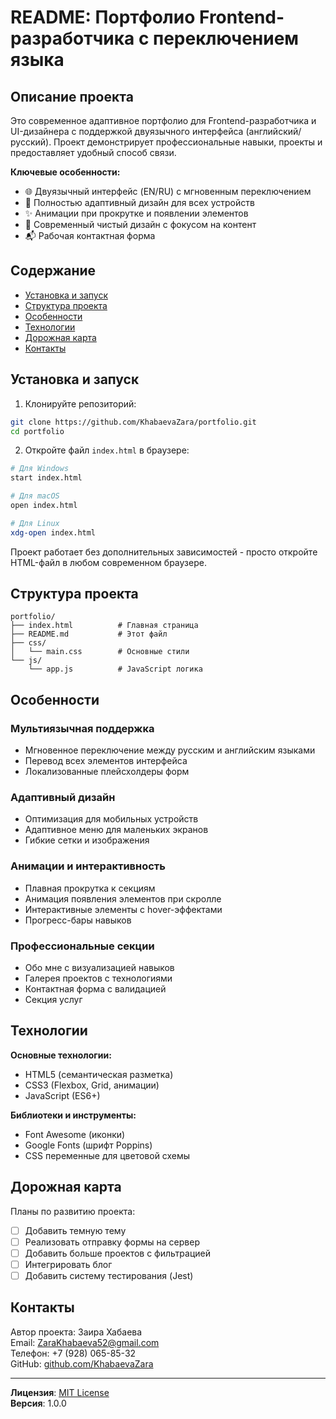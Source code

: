 # README: Портфолио Frontend-разработчика с переключением языка

## Описание проекта

Это современное адаптивное портфолио для Frontend-разработчика и UI-дизайнера с поддержкой двуязычного интерфейса (английский/русский). Проект демонстрирует профессиональные навыки, проекты и предоставляет удобный способ связи.

**Ключевые особенности:**
- 🌐 Двуязычный интерфейс (EN/RU) с мгновенным переключением
- 📱 Полностью адаптивный дизайн для всех устройств
- ✨ Анимации при прокрутке и появлении элементов
- 🚀 Современный чистый дизайн с фокусом на контент
- 📬 Рабочая контактная форма

## Содержание
- [Установка и запуск](#установка-и-запуск)
- [Структура проекта](#структура-проекта)
- [Особенности](#особенности)
- [Технологии](#технологии)
- [Дорожная карта](#дорожная-карта)
- [Контакты](#контакты)

## Установка и запуск

1. Клонируйте репозиторий:
```bash
git clone https://github.com/KhabaevaZara/portfolio.git
cd portfolio
```

2. Откройте файл `index.html` в браузере:
```bash
# Для Windows
start index.html

# Для macOS
open index.html

# Для Linux
xdg-open index.html
```

Проект работает без дополнительных зависимостей - просто откройте HTML-файл в любом современном браузере.

## Структура проекта

```
portfolio/
├── index.html          # Главная страница
├── README.md           # Этот файл
├── css/
│   └── main.css        # Основные стили
└── js/
    └── app.js          # JavaScript логика
```

## Особенности

### Мультиязычная поддержка
- Мгновенное переключение между русским и английским языками
- Перевод всех элементов интерфейса
- Локализованные плейсхолдеры форм

### Адаптивный дизайн
- Оптимизация для мобильных устройств
- Адаптивное меню для маленьких экранов
- Гибкие сетки и изображения

### Анимации и интерактивность
- Плавная прокрутка к секциям
- Анимация появления элементов при скролле
- Интерактивные элементы с hover-эффектами
- Прогресс-бары навыков

### Профессиональные секции
- Обо мне с визуализацией навыков
- Галерея проектов с технологиями
- Контактная форма с валидацией
- Секция услуг

## Технологии

**Основные технологии:**
- HTML5 (семантическая разметка)
- CSS3 (Flexbox, Grid, анимации)
- JavaScript (ES6+)

**Библиотеки и инструменты:**
- Font Awesome (иконки)
- Google Fonts (шрифт Poppins)
- CSS переменные для цветовой схемы

## Дорожная карта

Планы по развитию проекта:

- [ ] Добавить темную тему
- [ ] Реализовать отправку формы на сервер
- [ ] Добавить больше проектов с фильтрацией
- [ ] Интегрировать блог
- [ ] Добавить систему тестирования (Jest)

## Контакты

Автор проекта: Заира Хабаева  
Email: ZaraKhabaeva52@gmail.com  
Телефон: +7 (928) 065-85-32  
GitHub: [github.com/KhabaevaZara](https://github.com/KhabaevaZara)  

---

**Лицензия**: [MIT License](LICENSE)  
**Версия**: 1.0.0
